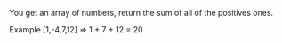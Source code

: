 You get an array of numbers, return the sum of all of the positives ones.

Example [1,-4,7,12] => 1 + 7 + 12 = 20